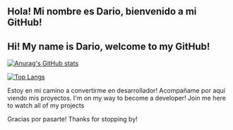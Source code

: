 ## Hola! Mi nombre es Dario, bienvenido a mi GitHub!
## Hi! My name is Dario, welcome to my GitHub!

[![Anurag's GitHub stats](https://github-readme-stats.vercel.app/api?username=yagamiar15&theme=cobalt)](https://github.com/anuraghazra/github-readme-stats)

[![Top Langs](https://github-readme-stats.vercel.app/api/top-langs/?username=yagamiar15&layout=compact)](https://github.com/anuraghazra/github-readme-stats)

Estoy en mi camino a convertirme en desarrollador! Acompañame por aquí viendo mis proyectos.
I'm on my way to become a developer! Join me here to watch all of my projects

Gracias por pasarte!
Thanks for stopping by!


